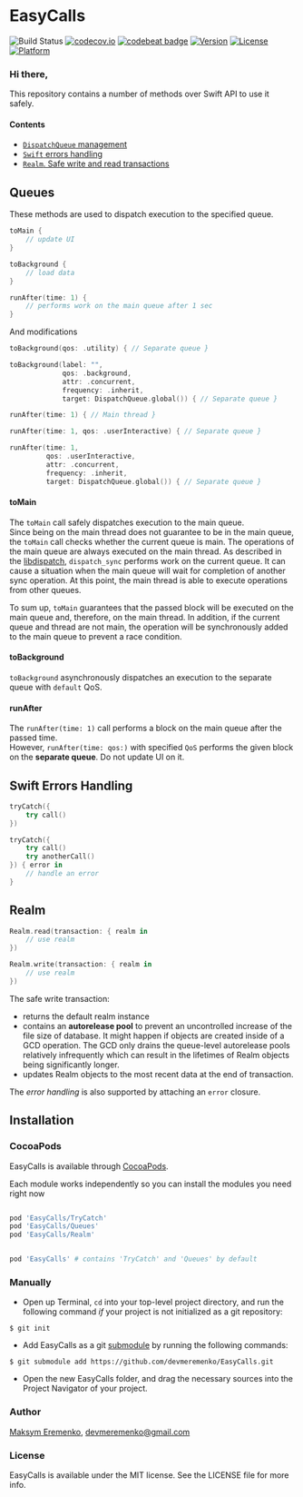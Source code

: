 # EasyCalls

![Build Status](https://travis-ci.org/devMEremenko/EasyCalls.svg?branch=master)
[![codecov.io](https://codecov.io/github/devmeremenko/EasyCalls/coverage.svg?branch=master)](https://codecov.io/github/devmeremenko/EasyCalls?branch=master)
[![codebeat badge](https://codebeat.co/badges/9a996a4d-e42e-43b7-ba9a-d18c4d361409)](https://codebeat.co/projects/github-com-devmeremenko-easycalls-master)
[![Version](https://img.shields.io/cocoapods/v/EasyCalls.svg?style=flat)](http://cocoapods.org/pods/EasyCalls)
[![License](https://img.shields.io/cocoapods/l/EasyCalls.svg?style=flat)](http://cocoapods.org/pods/EasyCalls)
[![Platform](https://img.shields.io/cocoapods/p/EasyCalls.svg?style=flat)](http://cocoapods.org/pods/EasyCalls)

### Hi there,

This repository contains a number of methods over Swift API to use it safely. <br />

#### Contents

- [`DispatchQueue` management ](#Queues)
- [`Swift` errors handling](#Swift)
- [`Realm`. Safe write and read transactions](#Realm)

## Queues

These methods are used to dispatch execution to the specified queue.

```swift
toMain {
    // update UI
}

toBackground {
    // load data
}

runAfter(time: 1) {
    // performs work on the main queue after 1 sec
}
```

And modifications

```swift
toBackground(qos: .utility) { // Separate queue }

toBackground(label: "",
             qos: .background,
             attr: .concurrent,
             frequency: .inherit,
             target: DispatchQueue.global()) { // Separate queue }
```

```swift
runAfter(time: 1) { // Main thread }

runAfter(time: 1, qos: .userInteractive) { // Separate queue }

runAfter(time: 1,
         qos: .userInteractive,
         attr: .concurrent,
         frequency: .inherit,
         target: DispatchQueue.global()) { // Separate queue }
```

#### toMain <br />
The `toMain` call safely dispatches execution to the main queue.<br />
Since being on the main thread does not guarantee to be in the main queue, the `toMain` call checks whether the current queue is main. The operations of the main queue are always executed on the main thread.
As described in the [libdispatch](https://github.com/apple/swift-corelibs-libdispatch/commit/e64e4b962e1f356d7561e7a6103b424f335d85f6), `dispatch_sync` performs work on the current queue. It can cause a situation when the main queue will wait for completion of another sync operation. At this point, the main thread is able to execute operations from other queues.

To sum up, `toMain` guarantees that the passed block will be executed on the main queue and, therefore, on the main thread.
In addition, if the current queue and thread are not main, the operation will be synchronously added to the main queue to prevent a race condition.


#### toBackground
`toBackground` asynchronously dispatches an execution to the separate queue with `default` QoS.

#### runAfter
The `runAfter(time: 1)` call performs a block on the main queue after the passed time.<br />
However, `runAfter(time: qos:)` with specified `QoS` performs the given block on the **separate queue**. Do not update UI on it.

## Swift Errors Handling

```swift
tryCatch({
    try call()
})
```

```swift
tryCatch({
    try call()
    try anotherCall()
}) { error in
    // handle an error
}
```

## Realm

```swift
Realm.read(transaction: { realm in
    // use realm
})

Realm.write(transaction: { realm in
    // use realm
})
```
The safe write transaction:
- returns the default realm instance
- contains an **autorelease pool** to prevent an uncontrolled increase of the file size of database.
It might happen if objects are created inside of a GCD operation. The GCD only drains the queue-level autorelease pools relatively infrequently which can result in the lifetimes of Realm objects being significantly longer.
- updates Realm objects to the most recent data at the end of transaction.

The *error handling* is also supported by attaching an `error` closure.

## Installation


### CocoaPods
EasyCalls is available through [CocoaPods](http://cocoapods.org).

Each module works independently so you can install the modules you need right now

```ruby

pod 'EasyCalls/TryCatch'
pod 'EasyCalls/Queues'
pod 'EasyCalls/Realm'


pod 'EasyCalls' # contains 'TryCatch' and 'Queues' by default
```

### Manually

* Open up Terminal, `cd` into your top-level project directory, and run the following command *if* your project is not initialized as a git repository:

```
$ git init
```

* Add EasyCalls as a git [submodule](http://git-scm.com/docs/git-submodule) by running the following commands:

```
$ git submodule add https://github.com/devmeremenko/EasyCalls.git
```

* Open the new EasyCalls folder, and drag the necessary sources into the Project Navigator of your project.


### Author

[Maksym Eremenko](https://www.linkedin.com/in/maxim-eremenko/), devmeremenko@gmail.com

### License

EasyCalls is available under the MIT license. See the LICENSE file for more info.


